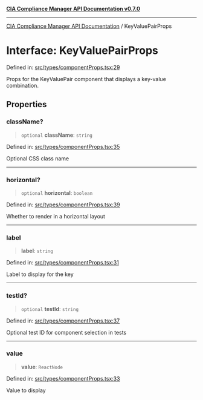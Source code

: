[**CIA Compliance Manager API Documentation v0.7.0**](../README.md)

***

[CIA Compliance Manager API Documentation](../globals.md) / KeyValuePairProps

# Interface: KeyValuePairProps

Defined in: [src/types/componentProps.tsx:29](https://github.com/Hack23/cia-compliance-manager/blob/main/src/types/componentProps.tsx#L29)

Props for the KeyValuePair component that displays a key-value combination.

## Properties

### className?

> `optional` **className**: `string`

Defined in: [src/types/componentProps.tsx:35](https://github.com/Hack23/cia-compliance-manager/blob/main/src/types/componentProps.tsx#L35)

Optional CSS class name

***

### horizontal?

> `optional` **horizontal**: `boolean`

Defined in: [src/types/componentProps.tsx:39](https://github.com/Hack23/cia-compliance-manager/blob/main/src/types/componentProps.tsx#L39)

Whether to render in a horizontal layout

***

### label

> **label**: `string`

Defined in: [src/types/componentProps.tsx:31](https://github.com/Hack23/cia-compliance-manager/blob/main/src/types/componentProps.tsx#L31)

Label to display for the key

***

### testId?

> `optional` **testId**: `string`

Defined in: [src/types/componentProps.tsx:37](https://github.com/Hack23/cia-compliance-manager/blob/main/src/types/componentProps.tsx#L37)

Optional test ID for component selection in tests

***

### value

> **value**: `ReactNode`

Defined in: [src/types/componentProps.tsx:33](https://github.com/Hack23/cia-compliance-manager/blob/main/src/types/componentProps.tsx#L33)

Value to display
